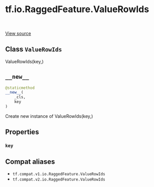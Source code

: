 <div itemscope itemtype="http://developers.google.com/ReferenceObject">
<meta itemprop="name" content="tf.io.RaggedFeature.ValueRowIds" />
<meta itemprop="path" content="Stable" />
<meta itemprop="property" content="key"/>
<meta itemprop="property" content="__new__"/>
</div>

# tf.io.RaggedFeature.ValueRowIds

<!-- Insert buttons and diff -->

<table class="tfo-notebook-buttons tfo-api" align="left">
</table>

<a target="_blank" href="/code/stable/tensorflow/python/ops/parsing_config.py">View source</a>



## Class `ValueRowIds`

ValueRowIds(key,)



<!-- Placeholder for "Used in" -->


<h2 id="__new__"><code>__new__</code></h2>

``` python
@staticmethod
__new__(
    _cls,
    key
)
```

Create new instance of ValueRowIds(key,)




## Properties

<h3 id="key"><code>key</code></h3>








## Compat aliases

* `tf.compat.v1.io.RaggedFeature.ValueRowIds`
* `tf.compat.v2.io.RaggedFeature.ValueRowIds`

